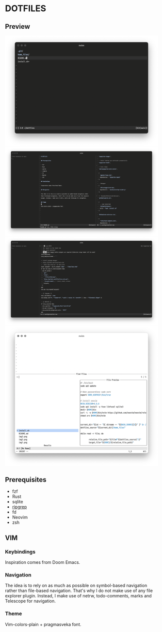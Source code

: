 # DOTFILES 

## Preview
![Screenshot](./img1.png)
![Screenshot](./img2.png)
![Screenshot](./img3.png)
![Screenshot, white color](./img4.png)

## Prerequisites

- fzf 
- Rust
- sqlite 
- [ripgrep](https://github.com/BurntSushi/ripgrep)
- fd 
- Neovim
- zsh

## VIM 
### Keybindings
Inspiration comes from Doom Emacs.

### Navigation
The idea is to rely on as much as possible on symbol-based navigation rather
than file-based navigation. That's why I do not make use of any file explorer
plugin. Instead, I make use of netrw, todo-comments, marks and Telescope for
navigation.

### Theme 
Vim-colors-plain + pragmasveka font.


